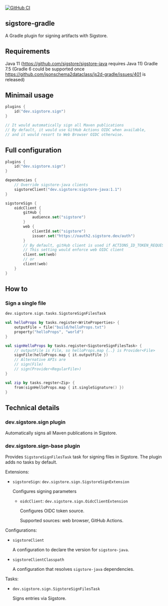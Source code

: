 [![GitHub CI](https://github.com/vlsi/sigstore-gradle-draft/actions/workflows/build.yml/badge.svg?branch=main)](https://github.com/vlsi/sigstore-gradle-draft/actions/workflows/build.yml)

sigstore-gradle
---------------

A Gradle plugin for signing artifacts with Sigstore.

Requirements
------------

Java 11 (https://github.com/sigstore/sigstore-java requires Java 11)
Gradle 7.5 (Gradle 6 could be supported once https://github.com/jsonschema2dataclass/js2d-gradle/issues/401 is released)

## Minimail usage

```kotlin
plugins {
    id("dev.sigstore.sign")
}

// It would automatically sign all Maven publications
// By default, it would use GitHub Actions OIDC when available,
// and it would resort to Web Browser OIDC otherwise.
```

## Full configuration

```kotlin
plugins {
    id("dev.sigstore.sign")
}

dependencies {
    // Override sigstore-java clients
    sigstoreClient("dev.sigstore:sigstore-java:1.1")
}

sigstoreSign {
    oidcClient {
        gitHub {
            audience.set("sigstore")
        }
        web {
            clientId.set("sigstore")
            issuer.set("https://oauth2.sigstore.dev/auth")
        }
        // By default, gitHub client is used if ACTIONS_ID_TOKEN_REQUEST_URL environment variable exists
        // This setting would enforce web OIDC client
        client.set(web)
        // or
        client(web)
    }
}
```

## How to

### Sign a single file

```kotlin
dev.sigstore.sign.tasks.SigstoreSignFilesTask

val helloProps by tasks.register<WriteProperties> {
    outputFile = file("build/helloProps.txt")
    property("helloProps", "world")
}

val signHelloProps by tasks.register<SigstoreSignFilesTask> {
    // outputFile is File, so helloProps.map {..} is Provider<File>
    signFile(helloProps.map { it.outputFile })
    // Alternative APIs are
    // sign(File)
    // sign(Provider<RegularFile>)
}

val zip by tasks.regster<Zip> {
    from(signHelloProps.map { it.singleSignature() })
}
```

## Technical details

### dev.sigstore.sign plugin

Automatically signs all Maven publications in Sigstore.

### dev.sigstore.sign-base plugin

Provides `SigstoreSignFilesTask` task for signing files in Sigstore.
The plugin adds no tasks by default.

Extensions:
* `sigstoreSign`: `dev.sigstore.sign.SigstoreSignExtension`

  Configures signing parameters

  * `oidcClient`: `dev.sigstore.sign.OidcClientExtension`

    Configures OIDC token source.

    Supported sources: web browser, GitHub Actions.

Configurations:
* `sigstoreClient`

  A configuration to declare the version for `sigstore-java`.

* `sigstoreClientClasspath`

  A configuration that resolves `sigstore-java` dependencies.

Tasks:

* `dev.sigstore.sign.SigstoreSignFilesTask`

  Signs entries via Sigstore.


